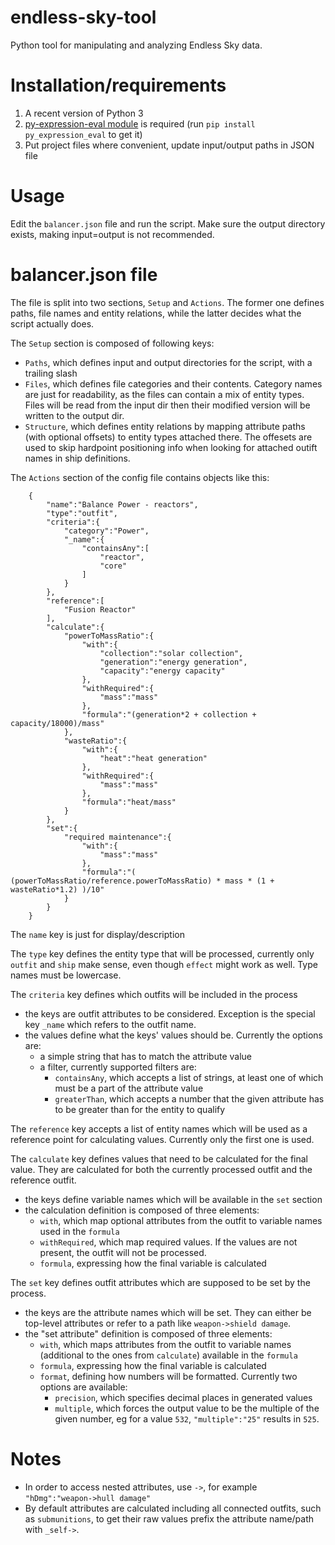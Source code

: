 # endless-sky-tool
Python tool for manipulating and analyzing Endless Sky data.

# Installation/requirements
1. A recent version of Python 3
2. [py-expression-eval module](https://github.com/Axiacore/py-expression-eval) is required (run `pip install py_expression_eval` to get it)
3. Put project files where convenient, update input/output paths in JSON file

# Usage
Edit the `balancer.json` file and run the script. Make sure the output directory exists, making input=output is not recommended.

# balancer.json file
The file is split into two sections, `Setup` and `Actions`. The former one defines paths, file names and entity relations, while the latter decides what the script actually does.

The `Setup` section is composed of following keys:
- `Paths`, which defines input and output directories for the script, with a trailing slash
- `Files`, which defines file categories and their contents. Category names are just for readability, as the files can contain a mix of entity types. Files will be read from the input dir then their modified version will be written to the output dir.
- `Structure`, which defines entity relations by mapping attribute paths (with optional offsets) to entity types attached there. The offesets are used to skip hardpoint positioning info when looking for attached outift names in ship definitions.

The `Actions` section of the config file contains objects like this:

		{
			"name":"Balance Power - reactors",
			"type":"outfit",
			"criteria":{
				"category":"Power",
				"_name":{
					"containsAny":[
						"reactor",
						"core"
					]
				}
			},
			"reference":[
				"Fusion Reactor"
			],
			"calculate":{
				"powerToMassRatio":{
					"with":{
						"collection":"solar collection",
						"generation":"energy generation",
						"capacity":"energy capacity"
					},
					"withRequired":{
						"mass":"mass"
					},
					"formula":"(generation*2 + collection + capacity/18000)/mass"
				},
				"wasteRatio":{
					"with":{
						"heat":"heat generation"
					},
					"withRequired":{
						"mass":"mass"
					},
					"formula":"heat/mass"
				}
			},
			"set":{
				"required maintenance":{
					"with":{
						"mass":"mass"
					},
					"formula":"( (powerToMassRatio/reference.powerToMassRatio) * mass * (1 + wasteRatio*1.2) )/10"
				}
			}
		}

The `name` key is just for display/description

The `type` key defines the entity type that will be processed, currently only `outfit` and `ship` make sense, even though `effect` might work as well. Type names must be lowercase.

The `criteria` key defines which outfits will be included in the process
  - the keys are outfit attributes to be considered. Exception is the special key `_name` which refers to the outfit name.
  - the values define what the keys' values should be. Currently the options are: 
  	- a simple string that has to match the attribute value
	- a filter, currently supported filters are:
		- `containsAny`, which accepts a list of strings, at least one of which must be a part of the attribute value
		- `greaterThan`, which accepts a number that the given attribute has to be greater than for the entity to qualify

The `reference` key accepts a list of entity names which will be used as a reference point for calculating values. Currently only the first one is used.

The `calculate` key defines values that need to be calculated for the final value. They are calculated for both the currently processed outfit and the reference outfit.
  - the keys define variable names which will be available in the `set` section
  - the calculation definition is composed of three elements:
    - `with`, which map optional attributes from the outfit to variable names used in the `formula`
    - `withRequired`, which map required values. If the values are not present, the outfit will not be processed.
    - `formula`, expressing how the final variable is calculated
 
The `set` key defines outfit attributes which are supposed to be set by the process.
  - the keys are the attribute names which will be set. They can either be top-level attributes or refer to a path like `weapon->shield damage`.
  - the "set attribute" definition is composed of three elements:
	  - `with`, which maps attributes from the outfit to variable names (additional to the ones from `calculate`) available in the `formula`
	  - `formula`, expressing how the final variable is calculated
	  - `format`, defining how numbers will be formatted. Currently two options are available:
		- `precision`, which specifies decimal places in generated values
		- `multiple`, which forces the output value to be the multiple of the given number, eg for a value `532`, `"multiple":"25"` results in `525`.
  
  
# Notes
- In order to access nested attributes, use `->`, for example `"hDmg":"weapon->hull damage"`
- By default attributes are calculated including all connected outfits, such as `submunitions`, to get their raw values prefix the attribute name/path with `_self->`.
